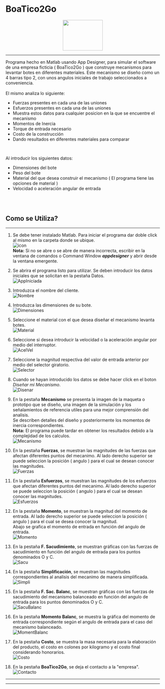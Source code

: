 # BoaTico2Go
<p align="center">
  <img width="130" height="100" src="./2.PNG">
</p>

___

Programa hecho en Matlab usando App Designer, para simular el software de una empresa ficticia ( BoaTico2Go ) que construye mecanismos para levantar botes en diferentes materiales. Este mecanismo se diseño como un 4 barras tipo 2, con unos angulos iniciales de trabajo seleccionados a conveniencia. <br>
<br>
El mismo analiza lo siguiente:
* Fuerzas presentes en cada una de las uniones
* Esfuerzos presentes en cada una de las uniones
* Muestra estos datos para cualquier posicion en la que se encuentre el mecanismo
* Momentos de Inercia
* Torque de entrada necesario
* Costo de la construcción
* Dando resultados en diferentes materiales para comparar
<br>

Al introducir los siguientes datos: <br>
* Dimensiones del bote
* Peso del bote
* Material del que desea construir el mecanismo ( El programa tiene las opciones de material )
* Velocidad o aceleración angular de entrada
<br>
<br>

## Como se Utiliza?
---
1. Se debe tener instalado Matlab. Para iniciar el programa dar doble click al mismo en la carpeta donde se ubique. <br>
  ![icon](./AppImages/icon.png)<br>
  **Nota:** Si no se abre o se abre de manera incorrecta, escribir en la ventana de comandos o Command Window _**appdesigner**_ y abrir desde la ventana emergente.

1. Se abrira el programa listo para utilizar. Se deben introducir los datos iniciales que se solicitan en la pestaña Datos. <br>
![AppIniciada](./AppImages/AppIniciada.png) <br>
1. Introduzca el nombre del cliente. <br>
![Nombre](./AppImages/Nombre.png)<br>
1. Introduzca las dimensiones de su bote. <br>
![Dimensiones](./AppImages/Dimensiones.png) <br>
1. Seleccione el material con el que desea diseñar el mecanismo levanta botes. <br>
![Material](./AppImages/material.png) <br>
1. Seleccione si desea introducir la velocidad o la aceleración angular por medio del interruptor. <br>
![AcelVel](./AppImages/AcelVel.png) <br>
1. Seleccione la magnitud respectiva del valor de entrada anterior por medio del selector giratorio. <br>
![Selector](./AppImages/Selector.png)<br>
1. Cuando se hayan introducido los datos se debe hacer click en el boton _Diseñar mi Mecanismo_. <br>
![Disenar](./AppImages/disenar.png)<br>
1. En la pestaña **Mecanismo** se presenta la imagen de la maqueta o prototipo que se diseño, una imagen de la simulación y los señalamientos de referencia utiles para una mejor comprensión del analisis. <br>
Se describen detalles del diseño y posteriormente los momentos de inercia correspondientes. <br>
**Nota:** El programa puede tardar en obtener los resultados debido a la complejidad de los calculos. <br>
![Mecanismo](./AppImages/Mecanismo.png)<br>
1. En la pestaña **Fuerzas**, se muestran las magnitudes de las fuerzas que afectan diferentes puntos del mecanimo. Al lado derecho superior se puede seleccion la posición ( angulo ) para el cual se desean conocer las magnitudes. <br>
![Fuerzas](./AppImages/Fuerzas.png)<br>
1. En la pestaña **Esfuerzos**, se muestran las magnitudes de los esfuerzos que afectan diferentes puntos del mecanimo. Al lado derecho superior se puede seleccion la posición ( angulo ) para el cual se desean conocer las magnitudes. <br>
![Esfuerzos](./AppImages/Esfuerzos.png)<br>
1. En la pestaña **Momento**, se muestran la magnitud del momento de entrada. Al lado derecho superior se puede seleccion la posición ( angulo ) para el cual se desea conocer la magnitud. <br>
Abajo se grafica el momento de entrada en función del angulo de entrada. <br>
![Momento](./AppImages/Momento.png)<br>
1. En la pestaña **F. Sacudimiento**, se muestran gráficas con las fuerzas de sacudimiento en función del angulo de entrada para los puntos denominados O y C.<br>
![Sacu](./AppImages/Sacu.png)<br>
1. En la pestaña **Simplificación**, se muestran las magnitudes correspondientes al analisis del mecanimo de manera simplificada.<br>
![Simpli](./AppImages/Simpli.png)<br>
1. En la pestaña **F. Sac. Balanc**, se muestran gráficas con las fuerzas de sacudimiento del mecanismo balanceado en función del angulo de entrada para los puntos denominados O y C.<br>
![SacuBalanc](./AppImages/SacuBalanc.png)<br>
1. En la pestaña **Momento Balanc**, se muestra la gráfica del momento de entrada correspondiente según el angulo de entrada para el caso del mecanismo balanceado.<br>
![MomentBalanc](./AppImages/MomentBalanc.png)<br>
1. En la pestaña **Costo**, se muestra la masa necesaria para la elaboración del producto, el costo en colones por kilogramo y el costo final considerando honorarios.<br>
![Costo](./AppImages/Costo.png)<br>
1. En la pestaña **BoaTico2Go**, se deja el contacto a la "empresa".<br>
![Contacto](./AppImages/Gracias.png)<br>

___
___
